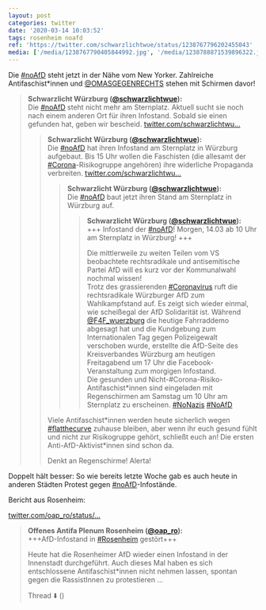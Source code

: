 ```yaml
---
layout: post
categories: twitter
date: '2020-03-14 10:03:52'
tags: rosenheim noafd
ref: 'https://twitter.com/schwarzlichtwue/status/1238767796202455043'
media: ['/media/1238767790405844992.jpg', '/media/1238788871539896322.jpg']
---
```

Die [#noAfD](/t/noafd) steht jetzt in der Nähe vom New Yorker. Zahlreiche Antifaschist\*innen und [@OMASGEGENRECHTS](https://twitter.com/OMASGEGENRECHTS) stehen mit Schirmen davor!  
> <b>Schwarzlicht Würzburg ([@schwarzlichtwue](https://twitter.com/schwarzlichtwue)):</b>  
>Die [#noAfD](/t/noafd) steht nicht mehr am Sternplatz. Aktuell sucht sie noch nach einem anderen Ort für ihren Infostand. Sobald sie einen gefunden hat, geben wir bescheid. [twitter.com/schwarzlichtwu…](https://twitter.com/schwarzlichtwue/status/1238756593459703808)  
>> <b>Schwarzlicht Würzburg ([@schwarzlichtwue](https://twitter.com/schwarzlichtwue)):</b>    
>>Die [#noAfD](/t/noafd) hat ihren Infostand am Sternplatz in Würzburg aufgebaut. Bis 15 Uhr wollen die Faschisten (die allesamt der [#Corona](/t/corona)-Risikogruppe angehören) ihre widerliche Propaganda verbreiten. [twitter.com/schwarzlichtwu…](https://twitter.com/schwarzlichtwue/status/1238754552163307521)    
>>> <b>Schwarzlicht Würzburg ([@schwarzlichtwue](https://twitter.com/schwarzlichtwue)):</b>      
>>>Die [#noAfD](/t/noafd) baut jetzt ihren Stand am Sternplatz in Würzburg auf.        
>>>> <b>Schwarzlicht Würzburg ([@schwarzlichtwue](https://twitter.com/schwarzlichtwue)):</b>        
>>>>+++ Infostand der [#noAfD](/t/noafd)! Morgen, 14.03 ab 10 Uhr am Sternplatz in Würzburg! +++        
>>>>        
>>>>        
>>>>        
>>>>Die mittlerweile zu weiten Teilen vom VS beobachtete rechtsradikale und antisemitische Partei AfD will es kurz vor der Kommunalwahl nochmal wissen!         
>>>>Trotz des grassierenden [#Coronavirus](/t/coronavirus) ruft die rechtsradikale Würzburger AfD zum Wahlkampfstand auf. Es zeigt sich wieder einmal, wie scheißegal der AfD Solidarität ist. Während [@F4F_wuerzburg](https://twitter.com/F4F_wuerzburg) die heutige Fahrraddemo abgesagt hat und   die Kundgebung zum Internationalen Tag gegen Polizeigewalt verschoben wurde, erstellte die AfD-Seite des Kreisverbandes Würzburg am heutigen Freitagabend um 17 Uhr die Facebook-Veranstaltung zum morgigen Infostand.        
>>>>Die gesunden und Nicht-#Corona-Risiko-Antifaschist\*innen sind eingeladen mit Regenschirmen am Samstag um 10 Uhr am Sternplatz zu erscheinen. [#NoNazis](/t/nonazis) [#NoAfD](/t/noafd)        
>>>      
>>>      
>>    
>>    
>>Viele Antifaschist\*innen werden heute sicherlich wegen [#flatthecurve](/t/flatthecurve) zuhause bleiben, aber wenn ihr euch gesund fühlt und nicht zur Risikogruppe gehört, schließt euch an! Die ersten Anti-AfD-Aktivist\*innen sind schon da.    
>>    
>>    
>>    
>>Denkt an Regenschirme! Alerta!    
>  
>  


Doppelt hält besser: 
So wie bereits letzte Woche gab es auch heute in anderen Städten Protest gegen [#noAfD](/t/noafd)-Infostände.



Bericht aus Rosenheim:

[twitter.com/oap_ro/status/…](https://twitter.com/oap_ro/status/1238850544850079745?s=19)
> <b>Offenes Antifa Plenum Rosenheim ([@oap_ro](https://twitter.com/oap_ro)):</b>  
>+++AfD-Infostand in [#Rosenheim](/t/rosenheim) gestört+++  
>  
>  
>  
>Heute hat die Rosenheimer AfD wieder einen Infostand in der Innenstadt durchgeführt. Auch dieses Mal haben es sich entschlossene Antifaschist\*innen nicht nehmen lassen, spontan gegen die RassistInnen zu protestieren ...  
>  
>Thread ⬇️ ()   


